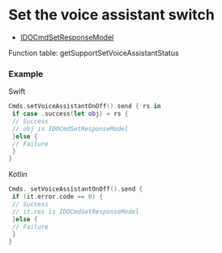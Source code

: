 # Set the voice assistant switch
* [IDOCmdSetResponseModel](../model/IDOCmdSetResponseModel.md)

Function table: getSupportSetVoiceAssistantStatus

### Example

Swift
```swift 
Cmds.setVoiceAssistantOnOff().send { rs in
 if case .success(let obj) = rs {
 // Success
 // obj is IDOCmdSetResponseModel
 }else {
 // Failure
 }
}
```

Kotlin
```kotlin 
Cmds. setVoiceAssistantOnOff().send {
 if (it.error.code == 0) {
 // Success
 // it.res is IDOCmdSetResponseModel
 }else {
 // Failure
 }
}
```
